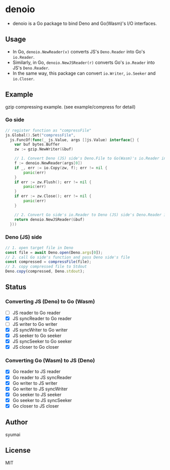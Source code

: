 # denoio

- denoio is a Go package to bind Deno and Go(Wasm)'s I/O interfaces.

## Usage

- In Go, `denoio.NewReader(v)` converts JS's `Deno.Reader` into Go's `io.Reader`.
- Similarly, in Go, `denoio.NewJSReader(r)` converts Go's `io.Reader` into JS's
  `Deno.Reader`.
- In the same way, this package can convert `io.Writer`, `io.Seeker` and
  `io.Closer`.

## Example

gzip compressing example. (see example/compress for detail)

### Go side

```go
// register function as "compressFile"
js.Global().Set("compressFile",
  js.FuncOf(func(_ js.Value, args []js.Value) interface{} {
    var buf bytes.Buffer
    zw := gzip.NewWriter(&buf)

    // 1. Convert Deno (JS) side's Deno.File to Go(Wasm)'s io.Reader interface
    f := denoio.NewReader(args[0])
    if _, err := io.Copy(zw, f); err != nil {
        panic(err)
    }
    if err := zw.Flush(); err != nil {
        panic(err)
    }
    if err := zw.Close(); err != nil {
        panic(err)
    }

    // 2. Convert Go side's io.Reader to Deno (JS) side's Deno.Reader interface.
    return denoio.NewJSReader(&buf)
  }))
```

### Deno (JS) side

```js
// 1. open target file in Deno
const file = await Deno.open(Deno.args[0]);
// 2. call Go side's function and pass Deno side's file
const compressed = compressFile(file);
// 3. copy compressed file to Stdout
Deno.copy(compressed, Deno.stdout);
```

## Status

### Converting JS (Deno) to Go (Wasm)

- [ ] JS reader to Go reader
- [x] JS syncReader to Go reader
- [ ] JS writer to Go writer
- [x] JS syncWriter to Go writer
- [x] JS seeker to Go seeker
- [x] JS syncSeeker to Go seeker
- [x] JS closer to Go closer

### Converting Go (Wasm) to JS (Deno)

- [x] Go reader to JS reader
- [x] Go reader to JS syncReader
- [x] Go writer to JS writer
- [x] Go writer to JS syncWriter
- [x] Go seeker to JS seeker
- [x] Go seeker to JS syncSeeker
- [x] Go closer to JS closer

## Author

syumai

## License

MIT
